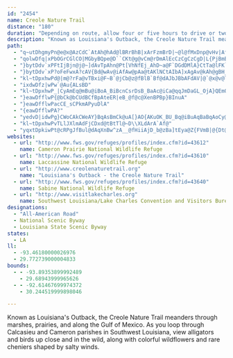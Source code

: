 ```yaml
---
id: "2454"
name: Creole Nature Trail
distance: "180"
duration: "Depending on route, allow four or five hours to drive or two days to visit the byway."
description: "Known as Louisiana's Outback, the Creole Nature Trail meanders through marshes, prairies, and along the Gulf of Mexico. As you loop through Calcasieu and Cameron parishes in Southwest Louisiana, view alligators and birds up close and in the wild, along with colorful wildflowers and rare cheniers shaped by salty winds."
path:
  - "q~utDhgmyPn@e@x@AzCdC`AtAh@hAd@lBRrBhB|xArFzmBrD|~@l@fMxDnp@vHv|AfUbkDTdOFfuA^zTh@tj@a@zdAP~nCC~o@a@|~AqAlfCe@|^s@tlBiAt|@kAhZMnFaAz|CiAhzBaBdqEOjfAFtrAFpFrWnmG|@zT?`Ca@`Gw@xDu@rBaKfVgAnDs@xDe@~DQ`E?jTG`E[bEm@zDiBtGw]rhAq@xDK~BJ`CDp@f@zB`O|_@"
  - "qolwDfq|xPbOGrCGlCO|MGbyBQpe@D``CKt@g@vCm@rDmAlEcCzCgCzCgD|L{PjBmB~BsBrCyAlDsAjEaA`Dc@~DKfXGhj@AxyACrCKjDu@tBw@dDyBjf@gd@fEgCrBm@fB_@~AOhAGhyAFbDXrBj@hPrH~Bf@lBLbq@UvGE|BQfCg@rCgAtq@_d@tD_DhHgKxBkBbg@s\\p`@_WxBeAbCs@zDc@`CBx}@kChH_@~l@gHfKu@jVWfT?vaACxDN|B`@xBl@na@tPlDbA|BXzZ`BxCEjLk@zCNvB`@~B~@pCfB|@~@tAjBhAxBz@nC^vB\\lENdS^lDj@lBf@~@dGfJt@rBZbBLtCKlm@RnDt@rCz@|ArBnBdBv@dDd@zUJpoEo@lHDfE\\dEz@zDvAt|@dc@rGlCtGrBx~FrnAzA`@|BlAbB|Ar@hAn@rAr@vCp_@trBhArEl@dBvBrD`^fg@jBzDpQfd@dCrHdd@jiBzAfEn`@n_ArA`CfBdC~CfCzmAbq@bG`DrDbB|D`AbHv@b}C~J`E\\~DdAlDlBzb@pZlDxBtDfApFx@fe@lFzBD|BKnBa@dBk@hAs@rWoVnAgA`DeBlAa@deC_l@tBy@fCoBxAkBfAqB"
  - "}bytDdv`xPFtIjBjn@j@~]dAvTpAhn@Pt[VhNfEj_AhD~a@F`DGdDMlA}CtTa@lFK`DK`VK`DeEp\\u@vOeArE{@lBuExHkF~JeBzBeGrG}AtByB`GwBfHaJjb@c@zHN~B`@~BGp@_BfFwDpO_N~aAe@dB}A~CmFpYu@dCk@nA}@dAeEfD]d@cArBU~A@|`@F`Ef@xAp@t@p@^x@PrADrASnSmGbEs@`BOj~AoFrIP~Nc@zBPzBl@hBjAt@p@hAtAhAdCph@tvA|BtHbB`Ir@xEt@nIP~EJtIsM|qGeOtoBi@rIeCpnCe@`E{@nC"
  - "}bytDdv`xP?oFeFwxA?cAV{Bd@wAv@iAfAw@pAa@tAKlNCtAIbA]xAgAv@kAh@gBH_BqAeg@gAk\\wAwl@gD}bAu@mi@GiTu@mi@?kUs@yv@Iwt@Pq[M__@T{PRaf@^}WbByc@YuGHqL"
  - "kl~tDpxhwPd@|m@?rFa@vTBxi@F~B`@jCb@z@fBlB`Bf@dAJbJBbAFdAV|@`@x@v@l@z@^fARnAzCpv@pEvz@`Dzh@hJzoAb@rQZzBhBxFp@tChBtSJpBCre@Q`DgAnKb@dL`BrZ`@lBt@~ApApA`GtDp@|@d@bAZjAJpAtAte@Gxe@J~BRpArAbClAv@`A^fFlA~@`@t@p@p@~@n@rBL~@DrCMxhAHjBVhAl@hAzAtAlAj@vBRb]FtAHx@JZJXJXNTRTNTXXd@j@f@@BHDPNJN"
  - "ixdwDfz|wPw`@Au{ALsBD"
  - "kl~tDpxhwP_|CyAmEq@mBu@iBoA_BiBcnCsrDsB_BaAc@iCa@qqJmDaGL_OjA}QEmQDyALsAXqA\\mAl@eNzIsz@rg@uBx@kC^oaCMsAA_gCGuwAO\\xdDJh`@FzHBtHBzJDpJ?P?hGgFA}B?iHEeHGeJGu@?MBMJCLAP?R?lC?TLnzAh@rjCChVZnoAFfp@^vy@DjYB^JLJJLDnRMVDZRPnm@wx@Pi@BiACq@?iD?{E?M?ig@F{eC~@kzAPezA^mpGZgz@\\{tBd@W@{GD_N?_A@itB\\"
  - "}eawDfflwP{@bCk@bCUdBCfBpAteER|eB_@f@c@XenBPBp}BInuA"
  - "}eawDfflwPacCE_sCPkmAPyuDlA"
  - "{eawDfflwPA?"
  - "yedvD|idwPg}CWoCAkCWeAY}BqAsBmCk@uA[}AO{AKuOK_BU_Bq@iBuAqBaBqAoCy@oCSu_GEuqGXydB?elAVoC^_CfA}ArAqA|Ba@rA_@tBCv@OrT?fcDNfsAYzEw@`Ds@lB"
  - "kl~tDpxhwPvTLlJXlmAdFjCDxd@tBtTl@~D\\XLdArA`Af@"
  - "yqxtDpkiwPt@cRPgJfBul@dAqXnBw^zA__@fHiiAjD_b@zBa]tEya@Z{FVmB|@{Dt@}EtIcv@r@}EhAkFf@gBrBmFf@sBvDoYFs@Gk@RaBp@sBlAaCNw@`Kml@`AiIpBw^PcHf@eHzCahAx@}TxEa}AZuJd@sHlBwWlEec@`Gap@xMipAfCiSpRivAjKct@dEiXzPeaAhAaHtBcQrO}|@vYc`BxFiZhTonArGya@dFwYfA}NlDw]pEc_@r@iE~Gei@bAsJd@iJb@yDlAmGl@aHhAuIrM{t@`BwMbIyi@vB{PtFc^dJqr@nIwr@`CcU`Tu{A|@sHf@eGzCeQnJk~@bC{SzAiLZ_ENuGl@gMdGyh@PiFi@eMGcF^sJl@cLp@}E`UshAr@{ELmBHsBDuIDccB_Aq[?uIFoTFqBh@}EbeBedK^kBxAiEtKaV"
websites:
  - url: "http://www.fws.gov/refuges/profiles/index.cfm?id=43612"
    name: Cameron Prairie National Wildlife Refuge
  - url: "http://www.fws.gov/refuges/profiles/index.cfm?id=43610"
    name: Laccassine National Wildlife Refuge
  - url: "http://www.creolenaturetrail.org"
    name: "Louisiana's Outback - the Creole Nature Trail"
  - url: "http://www.fws.gov/refuges/profiles/index.cfm?id=43640"
    name: Sabine National Wildlife Refuge
  - url: "http://www.visitlakecharles.org"
    name: Southwest Louisiana/Lake Charles Convention and Visitors Bureau
designations:
  - "All-American Road"
  - National Scenic Byway
  - Louisiana State Scenic Byway
states:
  - LA
ll:
  - -93.46180000026976
  - 29.772739000004833
bounds:
  - - -93.89353899992489
    - 29.68943999965626
  - - -92.61467699974372
    - 30.244519999898046

---
```


Known as Louisiana's Outback, the Creole Nature Trail meanders through marshes, prairies, and along the Gulf of Mexico. As you loop through Calcasieu and Cameron parishes in Southwest Louisiana, view alligators and birds up close and in the wild, along with colorful wildflowers and rare cheniers shaped by salty winds.
